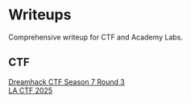 # Writeups

Comprehensive writeup for CTF and Academy Labs.

## CTF

[Dreamhack CTF Season 7 Round 3](https://vodanh1903.github.io/archives/Dreamhack-CTF-Season-7-Round-3/)<br>
[LA CTF 2025](https://vodanh1903.github.io/archives/LA-CTF-2025/)